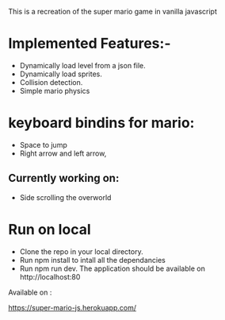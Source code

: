 This is a recreation of the super mario game in vanilla javascript 


# Implemented Features:-

* Dynamically load level from a json file.
* Dynamically load sprites.
* Collision detection.
* Simple mario physics


# keyboard bindins for mario:

* Space to jump
* Right arrow and left arrow,


## Currently working on:
* Side scrolling the overworld


# Run on local

* Clone the repo in your local directory.
* Run npm install to intall all the dependancies
* Run npm run dev. The application should be available on http://localhost:80 

Available on :

https://super-mario-js.herokuapp.com/